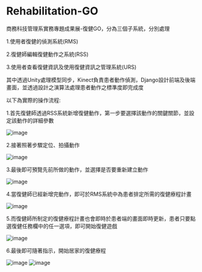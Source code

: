 # Rehabilitation-GO
商務科技管理系實務專題成果展-復健GO，分為三個子系統，分別處理

1.使用者復健的偵測系統(RMS)

2.復健師編輯復健動作之系統(RSS)

3.使用者查看復健資訊及使用復健資訊之管理系統(URS)

其中透過Unity處理模型同步，Kinect負責患者動作偵測，Django設計前端及後端畫面，並透過設計之演算法處理患者動作之標準度即完成度

以下為實際的操作流程:
 
1.首先復健師透過RSS系統新增復健動作，第一步要選擇該動作的關鍵關節，並設定該動作的詳細參數

![image](https://github.com/Majjor140/Rehabilitation-GO/assets/117829042/5e4c9a61-d18d-4f13-b869-9d09267fd2dc)

2.接著照著步驟定位、拍攝動作

![image](https://github.com/Majjor140/Rehabilitation-GO/assets/117829042/2ed413a3-1297-4b32-8652-6ef3654ca0c4)

3.最後即可預覽先前所做的動作，並選擇是否要重新建立動作

![image](https://github.com/Majjor140/Rehabilitation-GO/assets/117829042/5c5b288c-aea5-4d9a-aae7-4d7da49319f6)

4.當復健師已經新增完動作，即可於RMS系統中為患者排定所需的復健療程計畫

![image](https://github.com/Majjor140/Rehabilitation-GO/assets/117829042/a5af7a3d-a18f-439d-a3a4-41afdca66502)

5.而復健師所制定的復健療程計畫也會即時於患者端的畫面即時更新，患者只要點選復健任務欄中的任一選項，即可開始復健遊戲

![image](https://github.com/Majjor140/Rehabilitation-GO/assets/117829042/44a1bbce-7c94-4e4a-ac6d-819a133223b8)

6.最後即可隨著指示，開始居家的復健療程

![image](https://github.com/Majjor140/Rehabilitation-GO/assets/117829042/af56f973-96d7-4b41-9c42-de243757cfb0)
![image](https://github.com/Majjor140/Rehabilitation-GO/assets/117829042/0abd8df1-c6b1-40e1-aa7a-9436e4414cd6)
